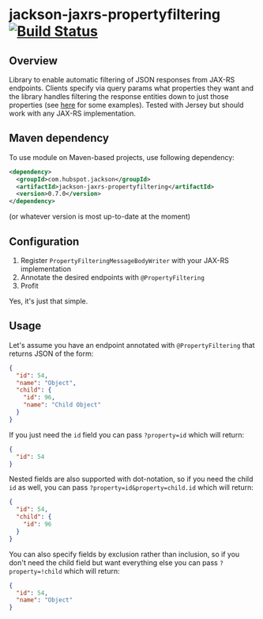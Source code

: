 # jackson-jaxrs-propertyfiltering [![Build Status](https://travis-ci.org/HubSpot/jackson-jaxrs-propertyfiltering.svg?branch=master)](https://travis-ci.org/HubSpot/jackson-jaxrs-propertyfiltering)
## Overview

Library to enable automatic filtering of JSON responses from JAX-RS endpoints. Clients specify via query params what properties they want and the library handles filtering the response entities down to just those properties (see [here](#usage) for some examples). Tested with Jersey but should work with any JAX-RS implementation.

## Maven dependency

To use module on Maven-based projects, use following dependency:

```xml
<dependency>
  <groupId>com.hubspot.jackson</groupId>
  <artifactId>jackson-jaxrs-propertyfiltering</artifactId>
  <version>0.7.0</version>
</dependency>
```

(or whatever version is most up-to-date at the moment)

## Configuration

1. Register `PropertyFilteringMessageBodyWriter` with your JAX-RS implementation
2. Annotate the desired endpoints with `@PropertyFiltering`
3. Profit

Yes, it's just that simple.

## Usage

Let's assume you have an endpoint annotated with `@PropertyFiltering` that returns JSON of the form:

```json
{
  "id": 54,
  "name": "Object",
  "child": {
    "id": 96,
    "name": "Child Object"
  }
}
```

If you just need the `id` field you can pass `?property=id` which will return:

```json
{
  "id": 54
}
```

Nested fields are also supported with dot-notation, so if you need the child `id` as well, you can pass `?property=id&property=child.id` which will return:

```json
{
  "id": 54,
  "child": {
    "id": 96
  }
}
```

You can also specify fields by exclusion rather than inclusion, so if you don't need the child field but want everything else you can pass `?property=!child` which will return:

```json
{
  "id": 54,
  "name": "Object"
}
```
